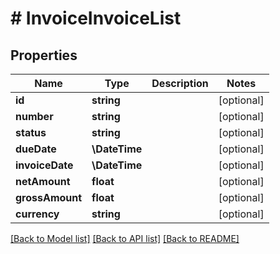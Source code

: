 # # InvoiceInvoiceList

## Properties

Name | Type | Description | Notes
------------ | ------------- | ------------- | -------------
**id** | **string** |  | [optional]
**number** | **string** |  | [optional]
**status** | **string** |  | [optional]
**dueDate** | **\DateTime** |  | [optional]
**invoiceDate** | **\DateTime** |  | [optional]
**netAmount** | **float** |  | [optional]
**grossAmount** | **float** |  | [optional]
**currency** | **string** |  | [optional]

[[Back to Model list]](../../README.md#models) [[Back to API list]](../../README.md#endpoints) [[Back to README]](../../README.md)
